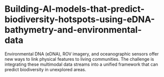 # Building-AI-models-that-predict-biodiversity-hotspots-using-eDNA-bathymetry-and-environmental-data
Environmental DNA (eDNA), ROV imagery, and oceanographic sensors offer new ways to link physical features to living communities. The challenge is integrating these multimodal data streams into a unified framework that can predict biodiversity in unexplored areas.
